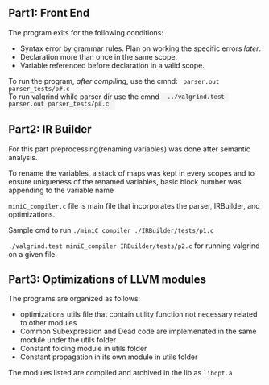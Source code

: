 <section>
    <h1>Part1: Front End</h1>
    <div>
        <p> The program exits for the following conditions:
        <ul>
            <li>Syntax error by grammar rules. Plan on working the specific errors <em>later</em>.
            <li>Declaration more than once in the same scope.
            <li>Variable referenced before declaration in a valid scope.
        </ul>
        <p> To run the program, <em>after compiling</em>, use the cmnd:
            <code> parser.out parser_tests/p#.c</code> <br>
            To run valgrind while parser dir use the cmnd  <code style="font-family: Courier; background-color: #f4f4f4; padding: 0.2em 0.4em; border-radius: 0.3em;"> ../valgrind.test parser.out parser_tests/p#.c </code>
        </p>
    </div>
</section>

<section>
    <h1>Part2: IR Builder </h1>
    <div>
        <p>For this part preprocessing(renaming variables) was done after semantic analysis.<br>
        <p>To rename the variables, a stack of maps was kept in every scopes and to ensure uniqueness of the renamed variables, basic block number was appending to the variable name <br>
        <p><code>miniC_compiler.c</code> file is main file that incorporates the parser, IRBuilder, and optimizations.<br>
        <p> Sample cmd to run <code>./miniC_compiler ./IRBuilder/tests/p1.c</code> <br>
        <p><code>./valgrind.test miniC_compiler IRBuilder/tests/p2.c</code> for running valgrind on a given file.<br>
    </div>
</section>

<section>
    <h1>Part3: Optimizations of LLVM modules </h1>
    <p> The programs are organized as follows:
    <div>
        <ul>
            <li>optimizations utils file that contain utility function not necessary related to other modules
            <li>Common Subexpression and Dead code are implemenated in the same module under the utils folder
            <li>Constant folding module in utils folder
            <li>Constant propagation in its own module in utils folder
        </ul>
        <p> The modules listed are compiled and archived in the lib as <code>libopt.a </code> <br>
    </div>
</section>

